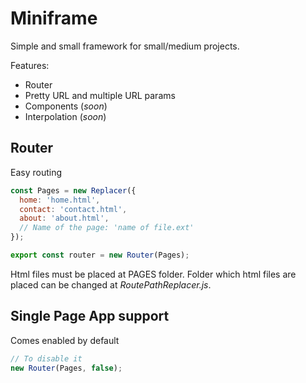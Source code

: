 # Miniframe

Simple and small framework for small/medium projects.

Features:
 * Router
 * Pretty URL and multiple URL params
 * Components (_soon_)
 * Interpolation (_soon_)


## Router

Easy routing 

```javascript
const Pages = new Replacer({
  home: 'home.html',
  contact: 'contact.html',
  about: 'about.html',
  // Name of the page: 'name of file.ext'
});

export const router = new Router(Pages);
```


Html files must be placed at PAGES folder.
Folder which html files are placed can be changed at _RoutePathReplacer.js_.


## Single Page App support

Comes enabled by default

```javascript
// To disable it
new Router(Pages, false);
```